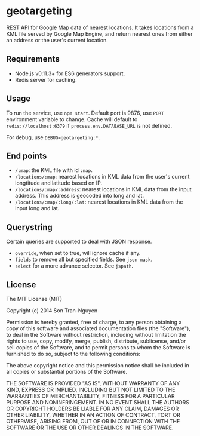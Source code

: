 geotargeting
============

REST API for Google Map data of nearest locations. It takes locations from a 
KML file served by Google Map Engine, and return nearest ones from either an
address or the user's current location.

Requirements
------------
* Node.js v0.11.3+ for ES6 generators support.
* Redis server for caching.

Usage
-----
To run the service, use `npm start`.
Default port is 9876, use `PORT` environment variable to change.
Cache will default to `redis://localhost:6379` if `process.env.DATABASE_URL`
is not defined.

For debug, use `DEBUG=geotargeting:*`.

End points
----------
* `/:map`: the KML file with id `:map`.
* `/locations/:map`: nearest locations in KML data from the
user's current longtitude and latitude based on IP.
* `/locations/:map/:address`: nearest locations in KML data
from the input address. This address is geocoded into long and lat.
* `/locations/:map/:long/:lat`: nearest locations in KML
data from the input long and lat.

Querystring
-----------
Certain queries are supported to deal with JSON response.

* `override`, when set to true, will ignore cache if any.
* `fields` to remove all but specified fields. See `json-mask`.
* `select` for a more advance selector. See `jspath`.

License
-------
The MIT License (MIT)

Copyright (c) 2014 Son Tran-Nguyen

Permission is hereby granted, free of charge, to any person obtaining a copy
of this software and associated documentation files (the "Software"), to deal
in the Software without restriction, including without limitation the rights
to use, copy, modify, merge, publish, distribute, sublicense, and/or sell
copies of the Software, and to permit persons to whom the Software is
furnished to do so, subject to the following conditions:

The above copyright notice and this permission notice shall be included in all
copies or substantial portions of the Software.

THE SOFTWARE IS PROVIDED "AS IS", WITHOUT WARRANTY OF ANY KIND, EXPRESS OR
IMPLIED, INCLUDING BUT NOT LIMITED TO THE WARRANTIES OF MERCHANTABILITY,
FITNESS FOR A PARTICULAR PURPOSE AND NONINFRINGEMENT. IN NO EVENT SHALL THE
AUTHORS OR COPYRIGHT HOLDERS BE LIABLE FOR ANY CLAIM, DAMAGES OR OTHER
LIABILITY, WHETHER IN AN ACTION OF CONTRACT, TORT OR OTHERWISE, ARISING FROM,
OUT OF OR IN CONNECTION WITH THE SOFTWARE OR THE USE OR OTHER DEALINGS IN THE
SOFTWARE.